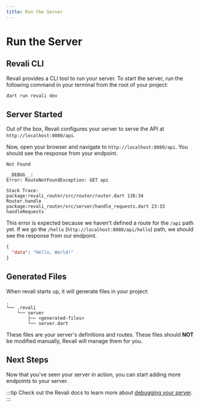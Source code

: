 ```yaml
---
title: Run the Server
---
```


# Run the Server

## Revali CLI

Revali provides a CLI tool to run your server. To start the server, run the following command in your terminal from the root of your project:

```bash
dart run revali dev
```

## Server Started

Out of the box, Revali configures your server to serve the API at `http://localhost:8080/api`.

Now, open your browser and navigate to `http://localhost:8080/api`. You should see the response from your endpoint.

```text
Not Found

__DEBUG__:
Error: RouteNotFoundException: GET api

Stack Trace:
package:revali_router/src/router/router.dart 138:34          Router.handle
package:revali_router/src/server/handle_requests.dart 23:33  handleRequests
```

This error is expected because we haven't defined a route for the `/api` path yet. If we go the `/hello` (`http://localhost:8080/api/hello`) path, we should see the response from our endpoint.

```json
{
  "data": "Hello, World!"
}
```

## Generated Files

When revali starts up, it will generate files in your project:

```tree
.
└── .revali
    └── server
        ├── <generated-files>
        └── server.dart
```

These files are your server's definitions and routes. These files should **NOT** be modified manually, Revali will manage them for you.

## Next Steps

Now that you've seen your server in action, you can start adding more endpoints to your server.

:::tip
Check out the Revali docs to learn more about [debugging your server][debug-server].
:::

[debug-server]: ../../../revali/getting-started/debug-server.md
